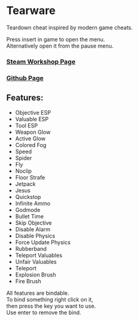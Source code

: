 # Tearware
Teardown cheat inspired by modern game cheats.
  
  
Press insert in game to open the menu.  
Alternatively open it from the pause menu.

### [Steam Workshop Page](https://steamcommunity.com/sharedfiles/filedetails/?id=2798126764) 
### [Github Page](https://github.com/SigmaSkid/Tearware)

## Features:
- Objective ESP
- Valuable ESP
- Tool ESP
- Weapon Glow
- Active Glow
- Colored Fog
- Speed
- Spider
- Fly
- Noclip
- Floor Strafe
- Jetpack
- Jesus
- Quickstop
- Infinite Ammo
- Godmode
- Bullet Time
- Skip Objective
- Disable Alarm
- Disable Physics
- Force Update Physics
- Rubberband
- Teleport Valuables
- Unfair Valuables
- Teleport
- Explosion Brush
- Fire Brush

All features are bindable.  
To bind something right click on it,  
then press the key you want to use.  
Use enter to remove the bind.  
